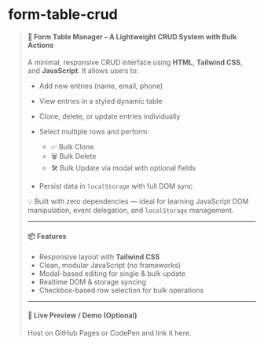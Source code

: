 # form-table-crud

> #### 📝 Form Table Manager – A Lightweight CRUD System with Bulk Actions
>
> A minimal, responsive CRUD interface using **HTML**, **Tailwind CSS**, and **JavaScript**. It allows users to:
>
> * Add new entries (name, email, phone)
> * View entries in a styled dynamic table
> * Clone, delete, or update entries individually
> * Select multiple rows and perform:
>
>   * ✅ Bulk Clone
>   * 🗑️ Bulk Delete
>   * 🛠️ Bulk Update via modal with optional fields
> * Persist data in `localStorage` with full DOM sync
>
> 💡 Built with zero dependencies — ideal for learning JavaScript DOM manipulation, event delegation, and `localStorage` management.
>
> ---
>
> #### 📦 Features
>
> * Responsive layout with **Tailwind CSS**
> * Clean, modular JavaScript (no frameworks)
> * Modal-based editing for single & bulk update
> * Realtime DOM & storage syncing
> * Checkbox-based row selection for bulk operations
>
> ---
>
> #### 🚀 Live Preview / Demo (Optional)
>
> Host on GitHub Pages or CodePen and link it here.
